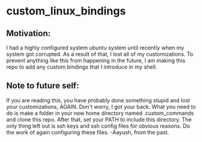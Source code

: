 # custom_linux_bindings

## Motivation:
I had a highly configured system ubuntu system until recently when my system got corrupted.
As a result of that, I lost all of my customizations.
To prevent anything like this from happening in the future,
I am making this repo to add any custom bindings that I introduce in my shell.

## Note to future self:
If you are reading this, you have probably done something stupid and lost your customizations, AGAIN.
Don't worry, I got your back.
What you need to do is make a folder in your new home directory named .custom_commands and clone this repo.
After that, set your PATH to include this directory.
The only thing left out is ssh keys and ssh config files for obvious reasons.
Do the work of again configuring these files.
-Aayush, from the past.
